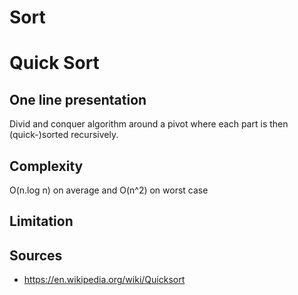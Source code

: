 # Sort

# Quick Sort

## One line presentation
Divid and conquer algorithm around a pivot where each part is then (quick-)sorted recursively.

## Complexity
O(n.log n) on average and O(n^2) on worst case

## Limitation


## Sources
* https://en.wikipedia.org/wiki/Quicksort
